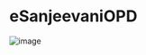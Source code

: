 # eSanjeevaniOPD
![image](https://github.com/UtkarshRawat1710/eSanjeevaniOPD/assets/124810125/8396e8c1-ead2-4574-996a-eb2bddc305c5)


